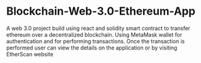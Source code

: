 # Blockchain-Web-3.0-Ethereum-App
A web 3.0 project build using react and solidity smart contract to transfer ethereum over a decentralized blockchain. Using MetaMask wallet for authentication and for performing transactions. Once the transaction is performed user can view the details on the application or by visiting EtherScan website
